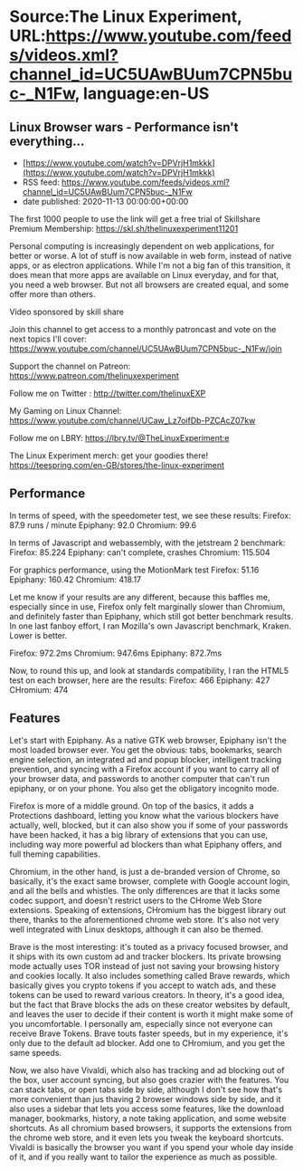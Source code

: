 # Source:The Linux Experiment, URL:https://www.youtube.com/feeds/videos.xml?channel_id=UC5UAwBUum7CPN5buc-_N1Fw, language:en-US

## Linux Browser wars - Performance isn't everything...
 - [https://www.youtube.com/watch?v=DPVrjH1mkkk](https://www.youtube.com/watch?v=DPVrjH1mkkk)
 - RSS feed: https://www.youtube.com/feeds/videos.xml?channel_id=UC5UAwBUum7CPN5buc-_N1Fw
 - date published: 2020-11-13 00:00:00+00:00

The first 1000 people to use the link will get a free trial of Skillshare Premium Membership: https://skl.sh/thelinuxexperiment11201

Personal computing is increasingly dependent on web applications, for better or worse. A lot of stuff is now available in web form, instead of native apps, or as electron applications. While I'm not a big fan of this transition, it does mean that more apps are available on Linux everyday, and for that, you need a web browser. But not all browsers are created equal, and some offer more than others.

Video sponsored by skill share

Join this channel to get access to a monthly patroncast and vote on the next topics I'll cover:
https://www.youtube.com/channel/UC5UAwBUum7CPN5buc-_N1Fw/join

Support the channel on Patreon: 
https://www.patreon.com/thelinuxexperiment

Follow me on Twitter : http://twitter.com/thelinuxEXP

My Gaming on Linux Channel: https://www.youtube.com/channel/UCaw_Lz7oifDb-PZCAcZ07kw

Follow me on LBRY: https://lbry.tv/@TheLinuxExperiment:e

The Linux Experiment merch: get your goodies there! https://teespring.com/en-GB/stores/the-linux-experiment

## Performance
In terms of speed, with the speedometer test, we see these results: 
Firefox: 87.9 runs / minute
Epiphany: 92.0
Chromium: 99.6

In terms of Javascript and webassembly, with the jetstream 2 benchmark: 
Firefox: 85.224
Epiphany: can't complete, crashes
Chromium: 115.504

For graphics performance, using the MotionMark test
Firefox: 51.16
Epiphany: 160.42
Chromium: 418.17

Let me know if your results are any different, because this baffles me, especially since in use, Firefox only felt marginally slower than Chromium, and definitely faster than Epiphany, which still got better benchmark results. In one last  fanboy effort, I ran Mozilla's own Javascript benchmark, Kraken. Lower is better.

Firefox:  972.2ms
Chromium: 947.6ms
Epiphany: 872.7ms

Now, to round this up, and look at standards compatibility, I ran the HTML5 test on each browser, here are the results:
Firefox: 466
Epiphany: 427
CHromium: 474

## Features

Let's start with Epiphany. As a native GTK web browser, Epiphany isn't the most loaded browser ever. You get the obvious: tabs, bookmarks, search engine selection, an integrated ad and popup blocker, intelligent tracking prevention, and syncing with a Firefox account if you want to carry all of your browser data, and passwords to another computer that can't run epiphany, or on your phone. You also get the obligatory incognito mode.

Firefox is more of a middle ground. On top of the basics, it adds a Protections dashboard, letting you know what the various blockers have actually, well, blocked, but it can also show you if some of your passwords have been hacked, it has a big library of extensions that you can use, including way more powerful ad blockers than what Epiphany offers, and full theming capabilities.

Chromium, in the other hand, is just a de-branded version of Chrome, so basically, it's the exact same browser, complete with Google account login, and all the bells and whistles. The only differences are that it lacks some codec support, and doesn't restrict users to the CHrome Web Store extensions. Speaking of extensions, CHromium has the biggest library out there, thanks to the aforementioned chrome web store. It's also not very well integrated with Linux desktops, although it can also be themed.

Brave is the most interesting: it's touted as a privacy focused browser, and it ships with its own custom ad and tracker blockers. Its private browsing mode actually uses TOR instead of just not saving your browsing history and cookies locally. It also includes something called Brave rewards, which basically gives you crypto tokens if you accept to watch ads, and these tokens can be used to reward various creators. In theory, it's a good idea, but the fact that Brave blocks the ads on these creator websites by default, and leaves the user to decide if their content is worth it might make some of you uncomfortable. I personally am, especially since not everyone can receive Brave Tokens. Brave touts faster speeds, but in my experience, it's only due to the default ad blocker. Add one to CHromium, and you get the same speeds.

Now, we also have Vivaldi, which also has tracking and ad blocking out of the box, user account syncing, but also goes crazier with the features. You can stack tabs, or open tabs side by side, although I don't see how that's more convenient than jus thaving 2 browser windows side by side, and it also uses a sidebar that lets you access some features, like the download manager, bookmarks, history, a note taking application, and some website shortcuts. As all chromium based browsers, it supports the extensions from the chrome web store, and it even lets you tweak the keyboard shortcuts. Vivaldi is basically the browser you want if you spend your whole day inside of it, and if you really want to tailor the experience as much as possible.

